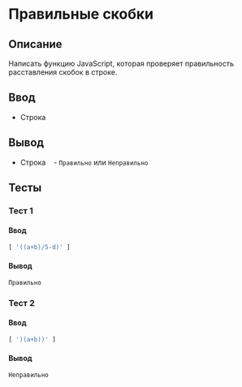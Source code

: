 # Правильные скобки

## Описание
Написать функцию JavaScript, которая проверяет правильность расставления скобок в строке.

## Ввод
- Строка

## Вывод
- Строка
   - `Правильно` или `Неправильно`

## Тесты

### Тест 1

#### Ввод
```js
[ '((a+b)/5-d)' ]
```

#### Вывод
```
Правильно
```

### Тест 2

#### Ввод
```js
[ ')(a+b))' ]
```

#### Вывод
```
Неправильно
```
